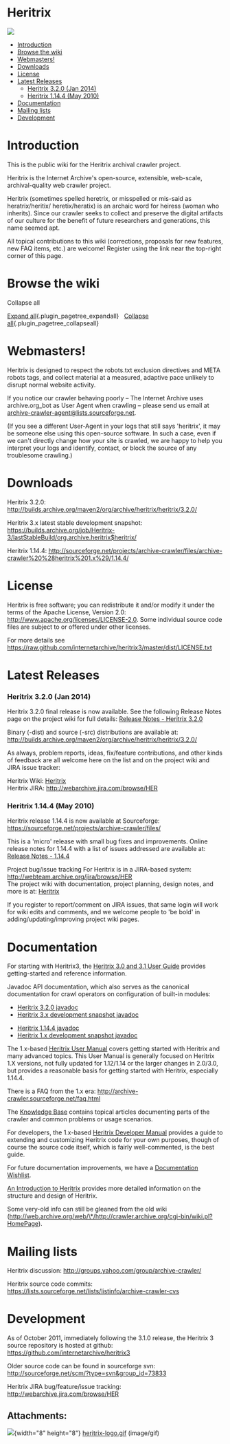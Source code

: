 # Heritrix

![](attachments/2800/16416894.gif)

-   [Introduction](#Heritrix-Introduction)
-   [Browse the wiki](#Heritrix-Browsethewiki)
-   [Webmasters!](#Heritrix-Webmasters!)
-   [Downloads](#Heritrix-Downloads)
-   [License](#Heritrix-License)
-   [Latest Releases](#Heritrix-LatestReleases)
    -   [Heritrix 3.2.0 (Jan 2014)](#Heritrix-Heritrix3.2.0(Jan2014))
    -   [Heritrix 1.14.4 (May 2010)](#Heritrix-Heritrix1.14.4(May2010))
-   [Documentation](#Heritrix-Documentation)
-   [Mailing lists](#Heritrix-Mailinglists)
-   [Development](#Heritrix-Development)

# Introduction

This is the public wiki for the Heritrix archival crawler project.

Heritrix is the Internet Archive's open-source, extensible, web-scale,
archival-quality web crawler project.

Heritrix (sometimes spelled heretrix, or misspelled or mis-said as
heratrix/heritix/ heretix/heratix) is an archaic word for heiress (woman
who inherits). Since our crawler seeks to collect and preserve the
digital artifacts of our culture for the benefit of future researchers
and generations, this name seemed apt.

All topical contributions to this wiki (corrections, proposals for new
features, new FAQ items, etc.) are welcome! Register using the link near
the top-right corner of this page. 

# Browse the wiki

Collapse all

[Expand all](#){.plugin_pagetree_expandall}   [Collapse
all](#){.plugin_pagetree_collapseall}

# Webmasters!

Heritrix is designed to respect the robots.txt exclusion directives and
META robots tags, and collect material at a measured, adaptive pace
unlikely to disrupt normal website activity.

If you notice our crawler behaving poorly – The Internet Archive uses
archive.org\_bot as User Agent when crawling – please send us email at
archive-crawler-agent@lists.sourceforge.net.

(If you see a different User-Agent in your logs that still says
'heritrix', it may be someone else using this open-source software. In
such a case, even if we can't directly change how your site is crawled,
we are happy to help you interpret your logs and identify, contact, or
block the source of any troublesome crawling.)

# Downloads

Heritrix 3.2.0:
<http://builds.archive.org/maven2/org/archive/heritrix/heritrix/3.2.0/>

Heritrix 3.x latest stable development snapshot:
<https://builds.archive.org/job/Heritrix-3/lastStableBuild/org.archive.heritrix$heritrix/>

Heritrix 1.14.4:
<http://sourceforge.net/projects/archive-crawler/files/archive-crawler%20%28heritrix%201.x%29/1.14.4/>

# License

Heritrix is free software; you can redistribute it and/or modify it
under the terms of the Apache License, Version 2.0:
<http://www.apache.org/licenses/LICENSE-2.0>. Some individual source
code files are subject to or offered under other licenses.

For more details see
<https://raw.github.com/internetarchive/heritrix3/master/dist/LICENSE.txt>

# Latest Releases

### Heritrix 3.2.0 (Jan 2014)

Heritrix 3.2.0 final release is now available. See the following Release
Notes page on the project wiki for full details: [Release Notes -
Heritrix 3.2.0](Release%20Notes%20-%20Heritrix%203.2.0)

Binary (-dist) and source (-src) distributions are available at:
<http://builds.archive.org/maven2/org/archive/heritrix/heritrix/3.2.0/>

As always, problem reports, ideas, fix/feature contributions, and other
kinds of feedback are all welcome here on the list and on the project
wiki and JIRA issue tracker:

Heritrix Wiki: [Heritrix](Heritrix)  
Heritrix JIRA: <http://webarchive.jira.com/browse/HER>

### Heritrix 1.14.4 (May 2010)

Heritrix release 1.14.4 is now available at Sourceforge:
<https://sourceforge.net/projects/archive-crawler/files/>

This is a 'micro' release with small bug fixes and improvements. Online
release notes for 1.14.4 with a list of issues addressed are available
at: [Release Notes - 1.14.4](Release%20Notes%20-%201.14.4)

Project bug/issue tracking For Heritrix is in a JIRA-based system:
<http://webteam.archive.org/jira/browse/HER>  
The project wiki with documentation, project planning, design notes, and
more is at: [Heritrix](Heritrix)

If you register to report/comment on JIRA issues, that same login will
work for wiki edits and comments, and we welcome people to 'be bold' in
adding/updating/improving project wiki pages.

# Documentation

For starting with Heritrix3, the [Heritrix 3.0 and 3.1 User
Guide](Heritrix%203.0%20and%203.1%20User%20Guide) provides
getting-started and reference information.

Javadoc API documentation, which also serves as the canonical
documentation for crawl operators on configuration of built-in modules:

-   [Heritrix 3.2.0
    javadoc](http://builds.archive.org/javadoc/heritrix-3.2.0)
-   [Heritrix 3.x development snapshot
    javadoc](http://builds.archive.org:8080/javadoc/heritrix-3.x-snapshot)

<!-- -->

-   [Heritrix 1.14.4
    javadoc](http://builds.archive.org:8080/javadoc/heritrix-1.14.4)
-   [Heritrix 1.x development snapshot
    javadoc](http://builds.archive.org:8080/javadoc/heritrix-1.x-snapshot)

The 1.x-based [Heritrix User Manual](index) covers getting started with
Heritrix and many advanced topics. This User Manual is generally focused
on Heritrix 1.X versions, not fully updated for 1.12/1.14 or the larger
changes in 2.0/3.0, but provides a reasonable basis for getting started
with Heritrix, especially 1.14.4.

There is a FAQ from the 1.x era:
<http://archive-crawler.sourceforge.net/faq.html>

The [Knowledge Base](Knowledge%20Base) contains topical articles
documenting parts of the crawler and common problems or usage scenarios.

For developers, the 1.x-based [Heritrix Developer Manual](index)
provides a guide to extending and customizing Heritrix code for your own
purposes, though of course the source code itself, which is fairly
well-commented, is the best guide.

For future documentation improvements, we have a [Documentation
Wishlist](Documentation%20Wishlist).

[An Introduction to
Heritrix](https://webarchive.jira.com/wiki/download/attachments/5441/Mohr-et-al-2004.pdf)
provides more detailed information on the structure and design of
Heritrix.

Some very-old info can still be gleaned from the old wiki
(http://web.archive.org/web/\*/http://crawler.archive.org/cgi-bin/wiki.pl?HomePage).

# Mailing lists

Heritrix discussion: <http://groups.yahoo.com/group/archive-crawler/>

Heritrix source code commits:
<https://lists.sourceforge.net/lists/listinfo/archive-crawler-cvs>

# Development

As of October 2011, immediately following the 3.1.0 release, the
Heritrix 3 source repository is hosted at github:
<https://github.com/internetarchive/heritrix3>

Older source code can be found in sourceforge svn:
<http://sourceforge.net/scm/?type=svn&group_id=73833>

Heritrix JIRA bug/feature/issue tracking:
<http://webarchive.jira.com/browse/HER>

## Attachments:

![](images/icons/bullet_blue.gif){width="8" height="8"}
[heritrix-logo.gif](attachments/2800/16416894.gif) (image/gif)  
